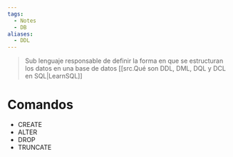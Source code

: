 ```yaml
---
tags:
  - Notes
  - DB
aliases:
  - DDL
---
```

> Sub lenguaje responsable de definir la forma en que se estructuran los datos en una base de datos
> [[src.Qué son DDL, DML, DQL y DCL en SQL|LearnSQL]]

# Comandos
- CREATE
- ALTER
- DROP
- TRUNCATE

